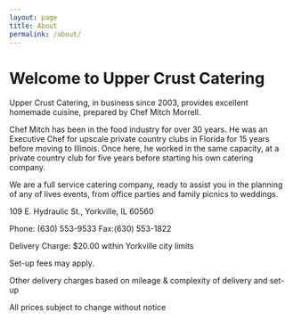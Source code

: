 ```yaml
---
layout: page
title: About
permalink: /about/
---
```


# Welcome to Upper Crust Catering

Upper Crust Catering, in business since 2003, provides excellent homemade cuisine, prepared by Chef Mitch Morrell.

Chef Mitch has been in the food industry for over 30 years.  He was an Executive Chef for upscale private country clubs in Florida for 15 years before moving to Illinois.  Once here, he worked in the same capacity, at a private country club for five years before starting his own catering company.

We are a full service catering company, ready to assist you in the planning of any of lives events, from office parties and family picnics to weddings. 

109 E. Hydraulic St., 
Yorkville, IL  60560

Phone: (630) 553-9533
Fax:(630) 553-1822

Delivery Charge: $20.00 within Yorkville city limits 

Set-up fees may apply.

Other delivery charges based on mileage & complexity of delivery and set-up

All prices subject to change without notice
